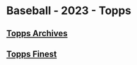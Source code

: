 # Baseball - 2023 - Topps
## [Topps Archives](/collection/Baseball/2023/Topps/Topps-Archives)
## [Topps Finest](/collection/Baseball/2023/Topps/Topps-Finest)
